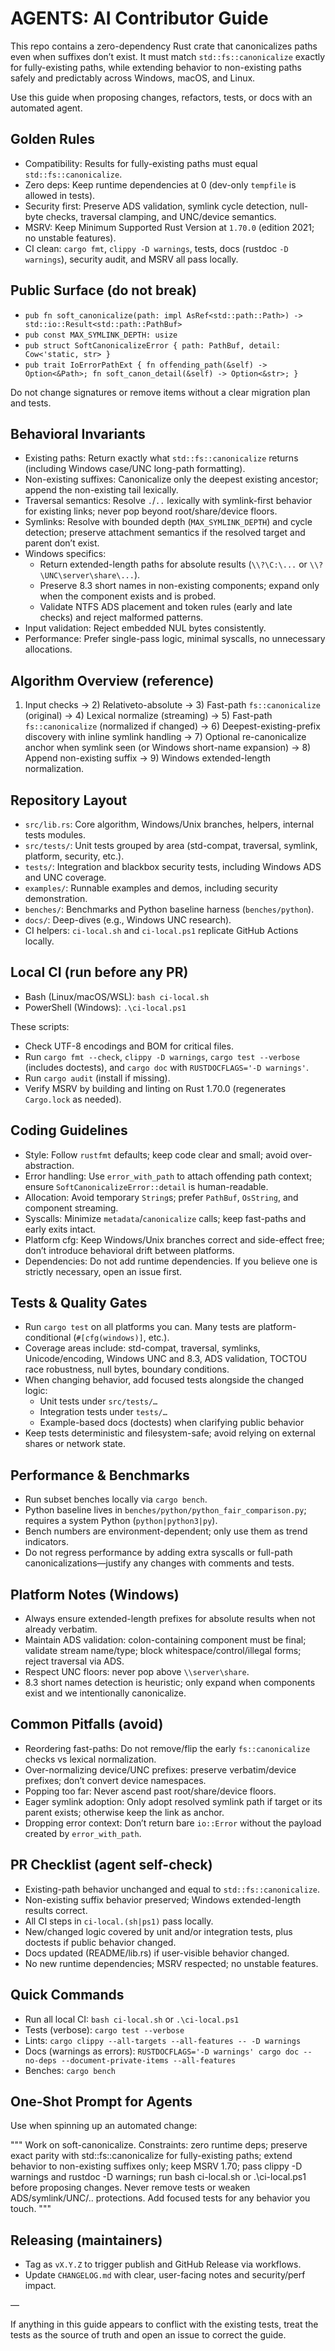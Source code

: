 # AGENTS: AI Contributor Guide

This repo contains a zero-dependency Rust crate that canonicalizes paths even when suffixes don’t exist. It must match `std::fs::canonicalize` exactly for fully-existing paths, while extending behavior to non-existing paths safely and predictably across Windows, macOS, and Linux.

Use this guide when proposing changes, refactors, tests, or docs with an automated agent.

## Golden Rules

- Compatibility: Results for fully-existing paths must equal `std::fs::canonicalize`.
- Zero deps: Keep runtime dependencies at 0 (dev-only `tempfile` is allowed in tests).
- Security first: Preserve ADS validation, symlink cycle detection, null-byte checks, traversal clamping, and UNC/device semantics.
- MSRV: Keep Minimum Supported Rust Version at `1.70.0` (edition 2021; no unstable features).
- CI clean: `cargo fmt`, `clippy -D warnings`, tests, docs (rustdoc `-D warnings`), security audit, and MSRV all pass locally.

## Public Surface (do not break)

- `pub fn soft_canonicalize(path: impl AsRef<std::path::Path>) -> std::io::Result<std::path::PathBuf>`
- `pub const MAX_SYMLINK_DEPTH: usize`
- `pub struct SoftCanonicalizeError { path: PathBuf, detail: Cow<'static, str> }`
- `pub trait IoErrorPathExt { fn offending_path(&self) -> Option<&Path>; fn soft_canon_detail(&self) -> Option<&str>; }`

Do not change signatures or remove items without a clear migration plan and tests.

## Behavioral Invariants

- Existing paths: Return exactly what `std::fs::canonicalize` returns (including Windows case/UNC long-path formatting).
- Non-existing suffixes: Canonicalize only the deepest existing ancestor; append the non-existing tail lexically.
- Traversal semantics: Resolve `.`/`..` lexically with symlink-first behavior for existing links; never pop beyond root/share/device floors.
- Symlinks: Resolve with bounded depth (`MAX_SYMLINK_DEPTH`) and cycle detection; preserve attachment semantics if the resolved target and parent don’t exist.
- Windows specifics:
  - Return extended-length paths for absolute results (`\\?\C:\...` or `\\?\UNC\server\share\...`).
  - Preserve 8.3 short names in non-existing components; expand only when the component exists and is probed.
  - Validate NTFS ADS placement and token rules (early and late checks) and reject malformed patterns.
- Input validation: Reject embedded NUL bytes consistently.
- Performance: Prefer single-pass logic, minimal syscalls, no unnecessary allocations.

## Algorithm Overview (reference)

1) Input checks → 2) Relativeto-absolute → 3) Fast-path `fs::canonicalize` (original) → 4) Lexical normalize (streaming) → 5) Fast-path `fs::canonicalize` (normalized if changed) → 6) Deepest-existing-prefix discovery with inline symlink handling → 7) Optional re-canonicalize anchor when symlink seen (or Windows short-name expansion) → 8) Append non-existing suffix → 9) Windows extended-length normalization.

## Repository Layout

- `src/lib.rs`: Core algorithm, Windows/Unix branches, helpers, internal tests modules.
- `src/tests/`: Unit tests grouped by area (std-compat, traversal, symlink, platform, security, etc.).
- `tests/`: Integration and blackbox security tests, including Windows ADS and UNC coverage.
- `examples/`: Runnable examples and demos, including security demonstration.
- `benches/`: Benchmarks and Python baseline harness (`benches/python`).
- `docs/`: Deep-dives (e.g., Windows UNC research).
- CI helpers: `ci-local.sh` and `ci-local.ps1` replicate GitHub Actions locally.

## Local CI (run before any PR)

- Bash (Linux/macOS/WSL): `bash ci-local.sh`
- PowerShell (Windows): `.\ci-local.ps1`

These scripts:
- Check UTF-8 encodings and BOM for critical files.
- Run `cargo fmt --check`, `clippy -D warnings`, `cargo test --verbose` (includes doctests), and `cargo doc` with `RUSTDOCFLAGS='-D warnings'`.
- Run `cargo audit` (install if missing).
- Verify MSRV by building and linting on Rust 1.70.0 (regenerates `Cargo.lock` as needed).

## Coding Guidelines

- Style: Follow `rustfmt` defaults; keep code clear and small; avoid over-abstraction.
- Error handling: Use `error_with_path` to attach offending path context; ensure `SoftCanonicalizeError::detail` is human-readable.
- Allocation: Avoid temporary `String`s; prefer `PathBuf`, `OsString`, and component streaming.
- Syscalls: Minimize `metadata`/`canonicalize` calls; keep fast-paths and early exits intact.
- Platform cfg: Keep Windows/Unix branches correct and side-effect free; don’t introduce behavioral drift between platforms.
- Dependencies: Do not add runtime dependencies. If you believe one is strictly necessary, open an issue first.

## Tests & Quality Gates

- Run `cargo test` on all platforms you can. Many tests are platform-conditional (`#[cfg(windows)]`, etc.).
- Coverage areas include: std-compat, traversal, symlinks, Unicode/encoding, Windows UNC and 8.3, ADS validation, TOCTOU race robustness, null bytes, boundary conditions.
- When changing behavior, add focused tests alongside the changed logic:
  - Unit tests under `src/tests/…`
  - Integration tests under `tests/…`
  - Example-based docs (doctests) when clarifying public behavior
- Keep tests deterministic and filesystem-safe; avoid relying on external shares or network state.

## Performance & Benchmarks

- Run subset benches locally via `cargo bench`.
- Python baseline lives in `benches/python/python_fair_comparison.py`; requires a system Python (`python|python3|py`).
- Bench numbers are environment-dependent; only use them as trend indicators.
- Do not regress performance by adding extra syscalls or full-path canonicalizations—justify any changes with comments and tests.

## Platform Notes (Windows)

- Always ensure extended-length prefixes for absolute results when not already verbatim.
- Maintain ADS validation: colon-containing component must be final; validate stream name/type; block whitespace/control/illegal forms; reject traversal via ADS.
- Respect UNC floors: never pop above `\\server\share`.
- 8.3 short names detection is heuristic; only expand when components exist and we intentionally canonicalize.

## Common Pitfalls (avoid)

- Reordering fast-paths: Do not remove/flip the early `fs::canonicalize` checks vs lexical normalization.
- Over-normalizing device/UNC prefixes: preserve verbatim/device prefixes; don’t convert device namespaces.
- Popping too far: Never ascend past root/share/device floors.
- Eager symlink adoption: Only adopt resolved symlink path if target or its parent exists; otherwise keep the link as anchor.
- Dropping error context: Don’t return bare `io::Error` without the payload created by `error_with_path`.

## PR Checklist (agent self-check)

- Existing-path behavior unchanged and equal to `std::fs::canonicalize`.
- Non-existing suffix behavior preserved; Windows extended-length results correct.
- All CI steps in `ci-local.(sh|ps1)` pass locally.
- New/changed logic covered by unit and/or integration tests, plus doctests if public behavior changed.
- Docs updated (README/lib.rs) if user-visible behavior changed.
- No new runtime dependencies; MSRV respected; no unstable features.

## Quick Commands

- Run all local CI: `bash ci-local.sh` or `.\ci-local.ps1`
- Tests (verbose): `cargo test --verbose`
- Lints: `cargo clippy --all-targets --all-features -- -D warnings`
- Docs (warnings as errors): `RUSTDOCFLAGS='-D warnings' cargo doc --no-deps --document-private-items --all-features`
- Benches: `cargo bench`

## One‑Shot Prompt for Agents

Use when spinning up an automated change:

"""
Work on soft-canonicalize. Constraints: zero runtime deps; preserve exact parity with std::fs::canonicalize for fully-existing paths; extend behavior to non-existing suffixes only; keep MSRV 1.70; pass clippy -D warnings and rustdoc -D warnings; run bash ci-local.sh or .\ci-local.ps1 before proposing changes. Never remove tests or weaken ADS/symlink/UNC/.. protections. Add focused tests for any behavior you touch.
"""

## Releasing (maintainers)

- Tag as `vX.Y.Z` to trigger publish and GitHub Release via workflows.
- Update `CHANGELOG.md` with clear, user-facing notes and security/perf impact.

—

If anything in this guide appears to conflict with the existing tests, treat the tests as the source of truth and open an issue to correct the guide.


